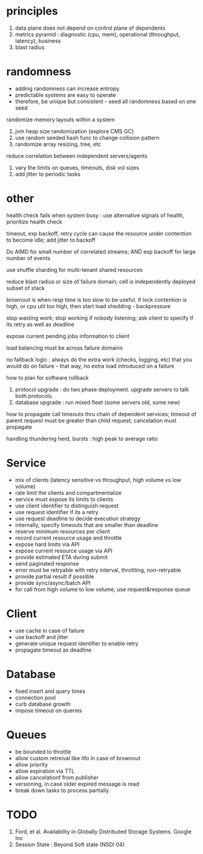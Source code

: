
# principles

1. data plane does not depend on control plane of dependents
2. metrics pyramid : diagnostic (cpu, mem), operational (throughput, latency), business
3. blast radius

# randomness

* adding randomness can increase entropy.
* predictable systems are easy to operate
* therefore, be unique but consistent - seed all randomness based on one seed

randomize memory layouts within a system
1. jvm heap size randomization (explore CMS GC)
2. use random seeded hash func to change collision pattern
3. randomize array resizing, tree, etc

reduce correlation between independent servers/agents
1. vary the limits on queues, timeouts, disk vol sizes
2. add jitter to periodic tasks

# other

health check fails when system busy : use alternative signals of health, prioritize health check

timeout, exp backoff, retry cycle can cause the resource under contention to become idle; add jitter to backoff

Do AIMD for small number of correlated streams; AND exp backoff for large number of events

use shuffle sharding for multi-tenant shared resources

reduce blast radius or size of failure domain; cell is independently deployed subset of stack

brownout is when resp time is too slow to be useful.  if lock contention is high, or cpu util too high, then start load shedding - backpressure

stop wasting work; stop working if nobody listening; ask client to specify if its retry as well as deadline 

expose current pending jobs information to client

load balancing must be across failure domains

no fallback logic : always do the extra work (checks, logging, etc) that you would do on failure - that way, no extra load introduced on a failure

how to plan for software rollback 
1. protocol upgrade : do two phase deployment.  upgrade servers to talk both protocols.  
2. database upgrade : run mixed fleet (some servers old, some new)

how to propagate call timeouts thru chain of dependent services; timeout of parent request must be greater than child request; cancelation must propagate

handling thundering herd, bursts : high peak to average ratio

# Service

* mix of clients (latency sensitive vs throughput, high volume vs low volume)
* rate limit the clients and compartmentalize
* service must expose its limits to clients
* use client identifier to distinguish request
* use request identifier if its a retry 
* use request deadline to decide execution strategy
* internally, specify timeouts that are smaller than deadline
* reserve minimum resources per client
* record current resource usage and throttle
* expose hard limits via API 
* expose current resource usage via API
* provide estimated ETA during submit
* send paginated response
* error must be retryable with retry interval, throttling, non-retryable
* provide partial result if possible
* provide sync/async/batch API
* for call from high volume to low volume, use request&response queue

# Client

* use cache in case of failure
* use backoff and jitter
* generate unique request identifier to enable retry
* propagate timeout as deadline

# Database

* fixed insert and query times
* connection pool
* curb database growth
* impose timeout on queries

# Queues

* be bounded to throttle
* allow custom retreival like lifo in case of brownout
* allow priority
* allow expiration via TTL
* allow cancelationf from publisher
* versioning, in case older expired message is read
* break down tasks to process partially

# TODO

1. Ford, et al. Availability in Globally Distributed Storage Systems. Google Inc
2. Session State : Beyond Soft state (NSDI 04)

